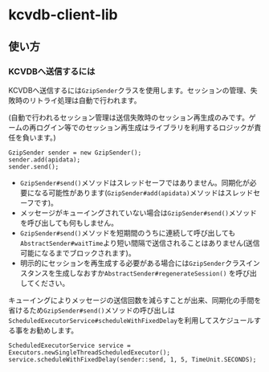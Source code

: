 # kcvdb-client-lib


## 使い方

### KCVDBへ送信するには

KCVDBへ送信するには`GzipSender`クラスを使用します。セッションの管理、失敗時のリトライ処理は自動で行われます。

(自動で行われるセッション管理は送信失敗時のセッション再生成のみです。ゲームの再ログイン等でのセッション再生成はライブラリを利用するロジックが責任を負います。)

	GzipSender sender = new GzipSender();
	sender.add(apidata);
	sender.send();

* `GzipSender#send()`メソッドはスレッドセーフではありません。同期化が必要になる可能性があります(`GzipSender#add(apidata)`メソッドはスレッドセーフです)。
* メッセージがキューイングされていない場合は`GzipSender#send()`メソッドを呼び出しても何もしません。
* `GzipSender#send()`メソッドを短期間のうちに連続して呼び出しても`AbstractSender#waitTime`より短い間隔で送信されることはありません(送信可能になるまでブロックされます)。
* 明示的にセッションを再生成する必要がある場合には`GzipSender`クラスインスタンスを生成しなおすか`AbstractSender#regenerateSession()` を呼び出してください。

キューイングによりメッセージの送信回数を減らすことが出来、同期化の手間を省けるため`GzipSender#send()`メソッドの呼び出しは`ScheduledExecutorService#scheduleWithFixedDelay`を利用してスケジュールする事をお勧めします。

	ScheduledExecutorService service = Executors.newSingleThreadScheduledExecutor();
	service.scheduleWithFixedDelay(sender::send, 1, 5, TimeUnit.SECONDS);

